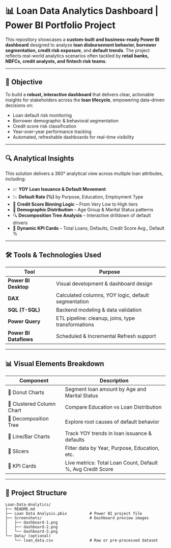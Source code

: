# 📊 Loan Data Analytics Dashboard | Power BI Portfolio Project

This repository showcases a **custom-built and business-ready Power BI dashboard** designed to analyze **loan disbursement behavior, borrower segmentation, credit risk exposure**, and **default trends**. The project reflects real-world analytics scenarios often tackled by **retail banks, NBFCs, credit analysts, and fintech risk teams**.

---

## 🚀 Objective

To build a **robust, interactive dashboard** that delivers clear, actionable insights for stakeholders across the **loan lifecycle**, empowering data-driven decisions on:

- Loan default risk monitoring  
- Borrower demographic & behavioral segmentation  
- Credit score risk classification  
- Year-over-year performance tracking  
- Automated, refreshable dashboards for real-time visibility

---

## 🔍 Analytical Insights

This solution delivers a 360° analytical view across multiple loan attributes, including:

- 📈 **YOY Loan Issuance & Default Movement**  
- 📉 **Default Rate (%)** by Purpose, Education, Employment Type  
- 🧠 **Credit Score Binning Logic** – From Very Low to High tiers  
- 👥 **Demographic Distribution** – Age Group & Marital Status patterns  
- 🔍 **Decomposition Tree Analysis** – Interactive drilldown of default drivers  
- 🧾 **Dynamic KPI Cards** – Total Loans, Defaults, Credit Score Avg., Default %

---

## 🛠️ Tools & Technologies Used

| Tool | Purpose |
|------|---------|
| **Power BI Desktop** | Visual development & dashboard design |
| **DAX** | Calculated columns, YOY logic, default segmentation |
| **SQL (T-SQL)** | Backend modeling & data validation |
| **Power Query** | ETL pipeline: cleanup, joins, type transformations |
| **Power BI Dataflows** | Scheduled & Incremental Refresh support |

---

## 📊 Visual Elements Breakdown

| Component | Description |
|-----------|-------------|
| 📌 Donut Charts | Segment loan amount by Age and Marital Status |
| 📌 Clustered Column Chart | Compare Education vs Loan Distribution |
| 📌 Decomposition Tree | Explore root causes of default behavior |
| 📌 Line/Bar Charts | Track YOY trends in loan issuance & defaults |
| 📌 Slicers | Filter data by Year, Purpose, Education, etc. |
| 📌 KPI Cards | Live metrics: Total Loan Count, Default %, Avg Credit Score |

---

## 📁 Project Structure

```plaintext
Loan-Data-Analytics/
├── README.md
├── Loan Data Analysis.pbix          # Power BI project file
├── Screenshots/                     # Dashboard preview images
│   ├── dashboard-1.png
│   ├── dashboard-2.png
│   └── dashboard-3.png
└── Data/ (optional)
    └── loan_data.csv                # Raw or pre-processed dataset
